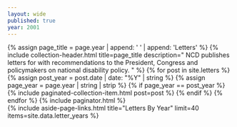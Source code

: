 ```yaml
---
layout: wide
published: true
year: 2001
---
```


<div class="grid-container">
  <div class="grid-row">
    <div class="desktop:grid-col-8 usa-prose padding-right-4">
      {% assign page_title =  page.year | append: ' ' |  append: 'Letters' %}
      {%
        include collection-header.html
        title=page_title
        description="
          NCD publishes letters for with recommendations to the President, Congress
          and policymakers on national disability policy.
        "
      %}
      {% for post in site.letters %}
        {% assign post_year = post.date | date: "%Y" | string %}
        {% assign page_year = page.year | string | strip %}
        {% if page_year == post_year %}
          {%
            include paginated-collection-item.html
            post=post
          %}
        {% endif %}
      {% endfor %}
      <!-- Pagination links -->
      {% include paginator.html %}
    </div>
    {%
      include aside-page-links.html
      title="Letters By Year"
      limit=40
      items=site.data.letter_years
    %}
  </div>
</div>
